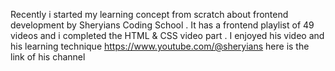 Recently i started my learning concept from scratch about frontend development by Sheryians Coding School .
It has a frontend  playlist of 49 videos and i completed the HTML & CSS video part .
I enjoyed his video and his learning technique
https://www.youtube.com/@sheryians here is the link of his channel
